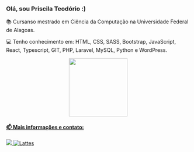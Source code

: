 ### Olá, sou Priscila Teodório :)

📚 Cursanso mestrado em Ciência da Computação na Universidade Federal de Alagoas.

💻 Tenho conhecimento em: HTML, CSS, SASS, Bootstrap, JavaScript, React, Typescript, GIT, PHP, Laravel, MySQL, Python e WordPress.

<div align="center">
  <a href="https://github.com/techpril">
  <img height="160em" src="https://github-readme-stats.vercel.app/api/top-langs/?username=techpril&layout=compact&langs_count=7&theme=dracula"/>
</div>

#### 📫 Mais informações e contato:
 <a href="https://br.linkedin.com/in/priscila-teod%C3%B3rio-9b29891a9" target="_blank"><img src="https://img.shields.io/badge/-LinkedIn-%230077B5?style=for-the-badge&logo=linkedin&logoColor=white" target="_blank"> [![Lattes](https://img.shields.io/badge/Lattes-202020?style=for-the-badge&Color=white)](http://lattes.cnpq.br/4302779221075830)</a>
   

